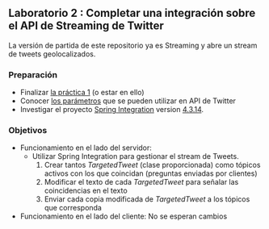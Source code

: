 ## Laboratorio 2 : Completar una integración sobre el API de Streaming de Twitter

La versión de partida de este repositorio ya es Streaming y abre un stream de tweets geolocalizados.

### Preparación

* Finalizar [la práctica 1](https://github.com/UNIZAR-62227-TMDAD/lab1-twitter-stream) (o estar en ello)
* Conocer [los parámetros](https://dev.twitter.com/streaming/overview/request-parameters) que se pueden utilizar en API de Twitter 
* Investigar el proyecto [Spring Integration](http://projects.spring.io/spring-integration/) version [4.3.14](https://docs.spring.io/spring-integration/docs/4.3.14.RELEASE/reference/html/).

### Objetivos

* Funcionamiento en el lado del servidor:
    * Utilizar Spring Integration para gestionar el stream de Tweets.
	   1. Crear tantos *TargetedTweet* (clase proporcionada) como tópicos activos con los que coincidan (preguntas enviadas por clientes)
       1. Modificar el texto de cada *TargetedTweet* para señalar las coincidencias en el texto 
       1. Enviar cada copia modificada de *TargetedTweet* a los tópicos que corresponda
* Funcionamiento en el lado del cliente: No se esperan cambios

